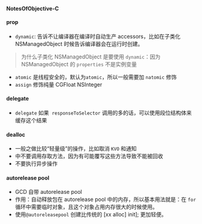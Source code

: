 #### NotesOfObjective-C

#### prop

- `dynamic`: 告诉不让编译器在编译时自动生产 accessors，比如在子类化 NSManagedObject 时候告诉编译器会在运行时创建。

> 为什么子类化 NSManagedObject 是要使用 `dynamic`：因为 NSManagedObject 的 `properties` 不是实例变量

- `atomic` 是线程安全的，默认为`atomic`，所以一般需要加 `natomic` 修饰
- `assign` 修饰纯量 CGFloat NSInteger

#### delegate
- `delegate` 如果  `responseToSelector` 调用的多的话，可以使用段位结构体来缓存这个结果

#### dealloc
- 一般之做比较“轻量级”的操作，比如取消 `KVO` 和通知
- 中不要调用存取方法，因为有可能覆写这些方法导致不能被回收
- 不要执行异步操作

#### autorelease pool 
- GCD 自带 autorelease pool
- 作用：自动释放包在 autorelease pool 中的内存，所以基本用法就是：在 `for` 循环中需要临时对象，且这个对象占用内存很大的时候使用。
- 使用`@autoreleasepool` 创建比传统的 [xx alloc] init]; 更加轻便。
